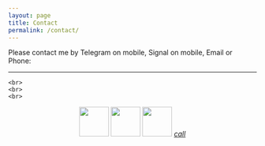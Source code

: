 ```yaml
---
layout: page
title: Contact
permalink: /contact/
---
```


<div>
  <a>Please contact me by Telegram on mobile, Signal on mobile, Email or Phone:</a>
  <hr>

    <br>
    <br>
    <br>


<div class="buttons">
    <p style="text-align: center;">
      <!--<a href="tg://user?id=648824384">-->
        <a href="https://t.me/IvanDaowiz"><img src="../assets/img/telegram.png" height="60" width="60"></a>
      <a href="intent://+27604024843#Intent;scheme=smsto;package=org.thoughtcrime.securesms;action=android.intent.action.SENDTO;end"><img src="../assets/img/signal.png" height="60" width="60"></a>
      <a href="mailto:infinite22@gmail.com"><img src="../assets/img/mail.png" height="60" width="60"></a>
      <a href="tel:+27-060-402-4843" class="btn-floating green accent-4  btn-large"><i class="large material-icons">call</i></a>
    </p>

</div>
<div>

</div>
</div>



<!--
Deprecated:
<a href="https://api.whatsapp.com/send?phone=27604024843"><img src="../assets/img/whatsapp.png" height="42" width="42"></a>-->



<!--<li><a href="../contact" class="btn-floating green accent-4  btn-large"><i class="large material-icons">call</i></a></li>-->
<!--<p>Daowiz serves individuals, SME’s, corporations, organizations, communities and ecosystems in all sectors, anywhere in the world, constantly gaining a broader and deeper perspective of the living world as one whole integrated system. We believe that all life has a critical role to play and that the more we become aware and learn about each other -the better all of our futures will be.</p>
-->
